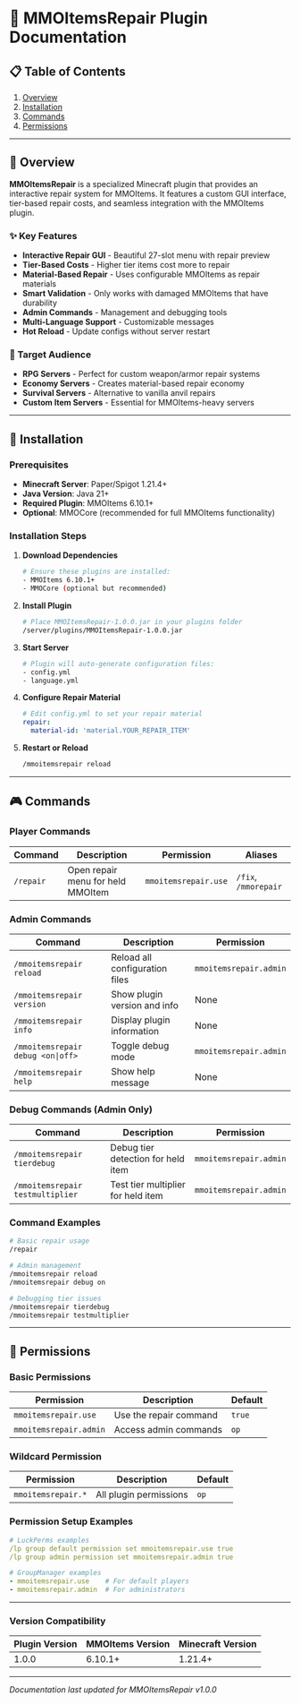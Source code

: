 # 🔧 MMOItemsRepair Plugin Documentation

## 📋 Table of Contents
1. [Overview](#overview)
2. [Installation](#installation)
3. [Commands](#commands)
4. [Permissions](#permissions)

---

## 📖 Overview

**MMOItemsRepair** is a specialized Minecraft plugin that provides an interactive repair system for MMOItems. It features a custom GUI interface, tier-based repair costs, and seamless integration with the MMOItems plugin.

### ✨ Key Features
- **Interactive Repair GUI** - Beautiful 27-slot menu with repair preview
- **Tier-Based Costs** - Higher tier items cost more to repair
- **Material-Based Repair** - Uses configurable MMOItems as repair materials
- **Smart Validation** - Only works with damaged MMOItems that have durability
- **Admin Commands** - Management and debugging tools
- **Multi-Language Support** - Customizable messages
- **Hot Reload** - Update configs without server restart

### 🎯 Target Audience
- **RPG Servers** - Perfect for custom weapon/armor repair systems
- **Economy Servers** - Creates material-based repair economy
- **Survival Servers** - Alternative to vanilla anvil repairs
- **Custom Item Servers** - Essential for MMOItems-heavy servers

---

## 🚀 Installation

### Prerequisites
- **Minecraft Server**: Paper/Spigot 1.21.4+
- **Java Version**: Java 21+
- **Required Plugin**: MMOItems 6.10.1+
- **Optional**: MMOCore (recommended for full MMOItems functionality)

### Installation Steps

1. **Download Dependencies**
   ```bash
   # Ensure these plugins are installed:
   - MMOItems 6.10.1+
   - MMOCore (optional but recommended)
   ```

2. **Install Plugin**
   ```bash
   # Place MMOItemsRepair-1.0.0.jar in your plugins folder
   /server/plugins/MMOItemsRepair-1.0.0.jar
   ```

3. **Start Server**
   ```bash
   # Plugin will auto-generate configuration files:
   - config.yml
   - language.yml
   ```

4. **Configure Repair Material**
   ```yaml
   # Edit config.yml to set your repair material
   repair:
     material-id: 'material.YOUR_REPAIR_ITEM'
   ```

5. **Restart or Reload**
   ```bash
   /mmoitemsrepair reload
   ```

---

## 🎮 Commands

### Player Commands

| Command | Description | Permission | Aliases |
|---------|-------------|------------|---------|
| `/repair` | Open repair menu for held MMOItem | `mmoitemsrepair.use` | `/fix`, `/mmorepair` |

### Admin Commands

| Command | Description | Permission |
|---------|-------------|------------|
| `/mmoitemsrepair reload` | Reload all configuration files | `mmoitemsrepair.admin` |
| `/mmoitemsrepair version` | Show plugin version and info | None |
| `/mmoitemsrepair info` | Display plugin information | None |
| `/mmoitemsrepair debug <on\|off>` | Toggle debug mode | `mmoitemsrepair.admin` |
| `/mmoitemsrepair help` | Show help message | None |

### Debug Commands (Admin Only)

| Command | Description | Permission |
|---------|-------------|------------|
| `/mmoitemsrepair tierdebug` | Debug tier detection for held item | `mmoitemsrepair.admin` |
| `/mmoitemsrepair testmultiplier` | Test tier multiplier for held item | `mmoitemsrepair.admin` |

### Command Examples

```bash
# Basic repair usage
/repair

# Admin management
/mmoitemsrepair reload
/mmoitemsrepair debug on

# Debugging tier issues
/mmoitemsrepair tierdebug
/mmoitemsrepair testmultiplier
```

---

## 🔐 Permissions

### Basic Permissions

| Permission | Description | Default |
|------------|-------------|---------|
| `mmoitemsrepair.use` | Use the repair command | `true` |
| `mmoitemsrepair.admin` | Access admin commands | `op` |

### Wildcard Permission

| Permission | Description | Default |
|------------|-------------|---------|
| `mmoitemsrepair.*` | All plugin permissions | `op` |

### Permission Setup Examples

```yaml
# LuckPerms examples
/lp group default permission set mmoitemsrepair.use true
/lp group admin permission set mmoitemsrepair.admin true

# GroupManager examples
- mmoitemsrepair.use    # For default players
- mmoitemsrepair.admin  # For administrators
```

---

### Version Compatibility
| Plugin Version | MMOItems Version | Minecraft Version |
|----------------|------------------|-------------------|
| 1.0.0 | 6.10.1+ | 1.21.4+ |

---

*Documentation last updated for MMOItemsRepair v1.0.0*

